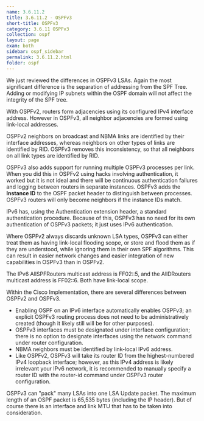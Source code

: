```yaml
---
name: 3.6.11.2
title: 3.6.11.2 - OSPFv3
short-title: OSPFv3
category: 3.6.11 OSPFv3
collection: ospf
layout: page
exam: both
sidebar: ospf_sidebar
permalink: 3.6.11.2.html
folder: ospf
---
```

We just reviewed the differences in OSPFv3 LSAs. Again the most significant difference is the separation of addressing from the SPF Tree. Adding or modifying IP subnets within the OSPF domain will not affect the integrity of the SPF tree.

With OSPFv2, routers form adjacencies using its configured IPv4 interface address. However in OSPFv3, all neighbor adjacencies are formed using link-local addresses.

OSPFv2 neighbors on broadcast and NBMA links are identified by their interface addresses, whereas neighbors on other types of links are identified by RID. OSPFv3 removes this inconsistency, so that all neighbors on all link types are identified by RID.

OSPFv3 also adds support for running multiple OSPFv3 processes per link. When you did this in OSPFv2 using hacks involving authentication, it worked but it is not ideal and there will be continuous authentication failures and logging between routers in separate instances. OSPFv3 adds the **Instance ID** to the OSPF packet header to distinguish between processes. OSPFv3 routers will only become neighbors if the instance IDs match.

IPv6 has, using the Authentication extension header, a standard authentication procedure. Because of this, OSPFv3 has no need for its own authentication of OSPFv3 packets; it just uses IPv6 authentication.

Where OSPFv2 always discards unknown LSA types, OSPFv3 can either treat them as having link-local flooding scope, or store and flood them as if they are understood, while ignoring them in their own SPF algorithms. This can result in easier network changes and easier integration of new capabilities in OSPFv3 than in OSPFv2.

The IPv6 AllSPFRouters multicast address is FF02::5, and the AllDRouters multicast address is FF02::6. Both have link-local scope.

Within the Cisco Implementation, there are several differences between OSPFv2 and OSPFv3.
- Enabling OSPF on an IPv6 interface automatically enables OSPFv3; an explicit OSPFv3 routing process does not need to be administratively created (though it likely still will be for other purposes).
- OSPFv3 interfaces must be designated under interface configuration; there is no option to designate interfaces using the network command under router configuration.
- NBMA neighbors must be identified by link-local IPv6 address.
- Like OSPFv2, OSPFv3 will take its router ID from the highest-numbered IPv4 loopback interface; however, as this IPv4 address is likely irrelevant your IPv6 network, it is recommended to manually specify a router ID with the router-id command under OSPFv3 router configuration.

OSPFv3 can "pack" many LSAs into one LSA Update packet. The maximum length of an OSPF packet is 65,535 bytes (including the IP header). But of course there is an interface and link MTU that has to be taken into consideration.
